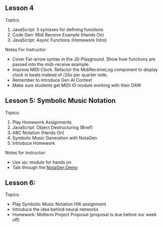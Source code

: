 
## Lesson 4

Topics:

1. JavaScript:  3 syntaxes for defining functions
2. Code Gen:    Midi Receive Example (Hands On)
3. JavaScript:  Async Functions (Homework Intro)

Notes For Instructor:

- Cover Fat-arrow syntax in the JS-Playground. Show how functions are passed
  into the midi-receive example.
- Improve MIDI Clock. Refactor the MidiReceiveLog component to display clock in
  beats instead of /24x per quarter note.
- Remember to introduce Gen AI Context
- Make sure students get MIDI IO module working with their DAW


## Lesson 5: Symbolic Music Notation

Topics:

1. Play Homework Assignments
1. JavaScript: Object Destructuring (Brief)
1. ABC Notation (Hands On)
1. Symbolic Music Generation with NotaGen
1. Introduce Homework

Notes for Instructor:
- Use `abc` module for hands on
- Talk through the [NotaGen Demo](https://electricalexis.github.io/notagen-demo/)


## Lesson 6: 

Topics:

- Play Symbolic Music Notation HW assignment
- Introduce the idea behind neural networks
- Homework: Midterm Project Proposal (proposal is due before our week off)

#